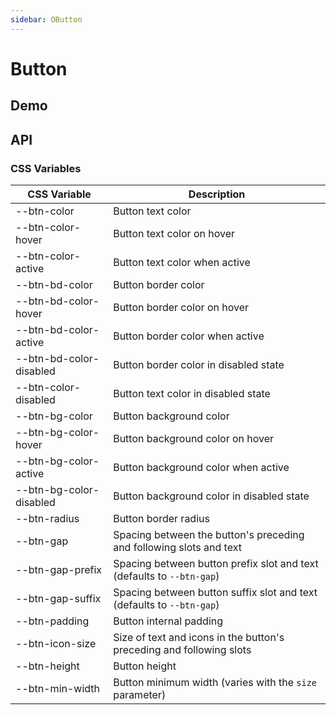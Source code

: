 ```yaml
---
sidebar: OButton
---
```


# Button

## Demo

<!-- @usage BtnUsage -->
<!-- @case BtnLoading -->
<!-- @case BtnRound -->

<!-- @case:a BtnAscendThemeOperation -->
<!-- @case:k BtnKunpengThemeOperation -->

<!-- @case:a|k BtnThemePrimary -->
<!-- @case:e BtnOpenEulerThemePrimary -->

<!-- @case:a|k|e BtnThemeNormal -->

<!-- @case:a BtnAscendThemeText -->
<!-- @case:k BtnKunpengThemeText -->
<!-- @case:e BtnOpenEulerThemeText -->

<!-- @case:a|k|e BtnThemeLink -->

<!-- @case:a|k|e BtnThemeIcon -->

## API

### CSS Variables

| CSS Variable              | Description                                                          |
| ------------------------- | -------------------------------------------------------------------- |
| \-\-btn-color             | Button text color                                                    |
| \-\-btn-color-hover       | Button text color on hover                                           |
| \-\-btn-color-active      | Button text color when active                                        |
| \-\-btn-bd-color          | Button border color                                                  |
| \-\-btn-bd-color-hover    | Button border color on hover                                         |
| \-\-btn-bd-color-active   | Button border color when active                                      |
| \-\-btn-bd-color-disabled | Button border color in disabled state                                |
| \-\-btn-color-disabled    | Button text color in disabled state                                  |
| \-\-btn-bg-color          | Button background color                                              |
| \-\-btn-bg-color-hover    | Button background color on hover                                     |
| \-\-btn-bg-color-active   | Button background color when active                                  |
| \-\-btn-bg-color-disabled | Button background color in disabled state                            |
| \-\-btn-radius            | Button border radius                                                 |
| \-\-btn-gap               | Spacing between the button's preceding and following slots and text  |
| \-\-btn-gap-prefix        | Spacing between button prefix slot and text (defaults to `--btn-gap`) |
| \-\-btn-gap-suffix        | Spacing between button suffix slot and text (defaults to `--btn-gap`) |
| \-\-btn-padding           | Button internal padding                                              |
| \-\-btn-icon-size         | Size of text and icons in the button's preceding and following slots |
| \-\-btn-height            | Button height                                                        |
| \-\-btn-min-width         | Button minimum width (varies with the `size` parameter)              |

<!-- @api OButton -->
